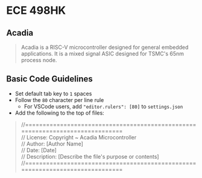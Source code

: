 # ECE 498HK

## Acadia
> Acadia is a RISC-V microcontroller designed for general embedded applications.
> It is a mixed signal ASIC designed for TSMC's 65nm process node.

## Basic Code Guidelines
- Set default tab key to `1` spaces
- Follow the `80` character per line rule
  - For VSCode users, add `"editor.rulers": [80]` to `settings.json`
- Add the following to the top of files:
> //==============================================================================\
> // License: Copyright ~ Acadia Microcontroller                                  \
> // Author: [Author Name]                                                        \
> // Date: [Date]                                                                 \
> // Description: [Describe the file's purpose or contents]                       \
> //==============================================================================